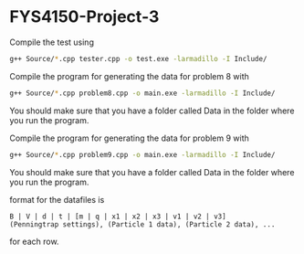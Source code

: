 # FYS4150-Project-3


Compile the test using

```bash
g++ Source/*.cpp tester.cpp -o test.exe -larmadillo -I Include/
```

Compile the program for generating the data for problem 8 with
```bash
g++ Source/*.cpp problem8.cpp -o main.exe -larmadillo -I Include/
```
You should make sure that you have a folder called Data in the folder where you run the program.

Compile the program for generating the data for problem 9 with
```bash
g++ Source/*.cpp problem9.cpp -o main.exe -larmadillo -I Include/
```
You should make sure that you have a folder called Data in the folder where you run the program.




format for the datafiles is
```
B | V | d | t | [m | q | x1 | x2 | x3 | v1 | v2 | v3]
(Penningtrap settings), (Particle 1 data), (Particle 2 data), ...
```
for each row.
